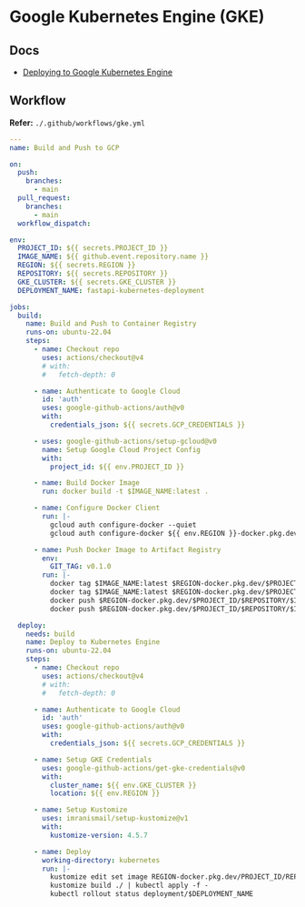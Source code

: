 # Google Kubernetes Engine (GKE)

<!--
filename:.yml path:.github/workflows "google-github-actions" "get-gke-credentials" "setup-gcloud" "kustomize" "setup-kustomize"
-->

## Docs

- [Deploying to Google Kubernetes Engine](https://docs.github.com/en/actions/deployment/deploying-to-your-cloud-provider/deploying-to-google-kubernetes-engine)

<!--
https://github.com/kontaras/LegendaryStats/blob/master/.github/workflows/deploy-prod.yml
https://github.com/docwhite/dreamdrugs/blob/master/.github/workflows/deploy.yml
https://github.com/samisams1/gritview.io/blob/main/.github/workflows/google.yml

https://github.com/coordinadora-mercantil/gke-github-runners/blob/master/.github/workflows/deploy.yml

https://github.com/jpcano1/fastapi_kubernetes/blob/master/.github/workflows/cd-workflow.yml
-->

## Workflow

**Refer:** `./.github/workflows/gke.yml`

```yml
---
name: Build and Push to GCP

on:
  push:
    branches:
      - main
  pull_request:
    branches:
      - main
  workflow_dispatch:

env:
  PROJECT_ID: ${{ secrets.PROJECT_ID }}
  IMAGE_NAME: ${{ github.event.repository.name }}
  REGION: ${{ secrets.REGION }}
  REPOSITORY: ${{ secrets.REPOSITORY }}
  GKE_CLUSTER: ${{ secrets.GKE_CLUSTER }}
  DEPLOYMENT_NAME: fastapi-kubernetes-deployment

jobs:
  build:
    name: Build and Push to Container Registry
    runs-on: ubuntu-22.04
    steps:
      - name: Checkout repo
        uses: actions/checkout@v4
        # with:
        #   fetch-depth: 0

      - name: Authenticate to Google Cloud
        id: 'auth'
        uses: google-github-actions/auth@v0
        with:
          credentials_json: ${{ secrets.GCP_CREDENTIALS }}

      - uses: google-github-actions/setup-gcloud@v0
        name: Setup Google Cloud Project Config
        with:
          project_id: ${{ env.PROJECT_ID }}

      - name: Build Docker Image
        run: docker build -t $IMAGE_NAME:latest .

      - name: Configure Docker Client
        run: |-
          gcloud auth configure-docker --quiet
          gcloud auth configure-docker ${{ env.REGION }}-docker.pkg.dev --quiet

      - name: Push Docker Image to Artifact Registry
        env:
          GIT_TAG: v0.1.0
        run: |-
          docker tag $IMAGE_NAME:latest $REGION-docker.pkg.dev/$PROJECT_ID/$REPOSITORY/$IMAGE_NAME:latest
          docker tag $IMAGE_NAME:latest $REGION-docker.pkg.dev/$PROJECT_ID/$REPOSITORY/$IMAGE_NAME:$GIT_TAG
          docker push $REGION-docker.pkg.dev/$PROJECT_ID/$REPOSITORY/$IMAGE_NAME:latest
          docker push $REGION-docker.pkg.dev/$PROJECT_ID/$REPOSITORY/$IMAGE_NAME:$GIT_TAG

  deploy:
    needs: build
    name: Deploy to Kubernetes Engine
    runs-on: ubuntu-22.04
    steps:
      - name: Checkout repo
        uses: actions/checkout@v4
        # with:
        #   fetch-depth: 0

      - name: Authenticate to Google Cloud
        id: 'auth'
        uses: google-github-actions/auth@v0
        with:
          credentials_json: ${{ secrets.GCP_CREDENTIALS }}

      - name: Setup GKE Credentials
        uses: google-github-actions/get-gke-credentials@v0
        with:
          cluster_name: ${{ env.GKE_CLUSTER }}
          location: ${{ env.REGION }}

      - name: Setup Kustomize
        uses: imranismail/setup-kustomize@v1
        with:
          kustomize-version: 4.5.7

      - name: Deploy
        working-directory: kubernetes
        run: |-
          kustomize edit set image REGION-docker.pkg.dev/PROJECT_ID/REPOSITORY/IMAGE_NAME:latest=$REGION-docker.pkg.dev/$PROJECT_ID/$REPOSITORY/$IMAGE_NAME:latest
          kustomize build ./ | kubectl apply -f -
          kubectl rollout status deployment/$DEPLOYMENT_NAME
```
